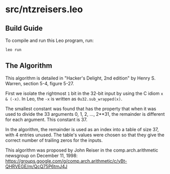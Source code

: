 # src/ntzreisers.leo

## Build Guide

To compile and run this Leo program, run:
```bash
leo run
```

## The Algorithm

This algorithm is detailed in "Hacker's Delight, 2nd edition"
by Henry S. Warren, section 5-4, figure 5-27.

First we isolate the rightmost `1` bit in the 32-bit input by
using the C idiom `x & (-x)`.  In Leo, the `-x` is
written as `0u32.sub_wrapped(x)`.

The smallest constant was found that has the property that when it was used to
divide the 33 arguments 0, 1, 2, ..., 2**31, the remainder is different for
each argument. This constant is 37.

In the algorithm, the remainder is used as an index into a table of size 37,
with 4 entries unused.  The table's values were chosen so that they give the
correct number of trailing zeros for the inputs.

This algorithm was proposed by John Reiser in the comp.arch.arithmetic newsgroup
on December 11, 1998:
https://groups.google.com/g/comp.arch.arithmetic/c/yBt-QHRVEGE/m/QcQ75P6tmJ4J

